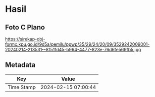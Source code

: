 # Hasil

## Foto C Plano

https://sirekap-obj-formc.kpu.go.id/9d5a/pemilu/ppwp/35/29/24/20/09/3529242009001-20240214-213531--81511d45-b964-4477-823e-76d6fe569fb5.jpg


## Metadata

| Key        | Value               |
| ---------- | ------------------- |
| Time Stamp | 2024-02-15 07:00:44 |



